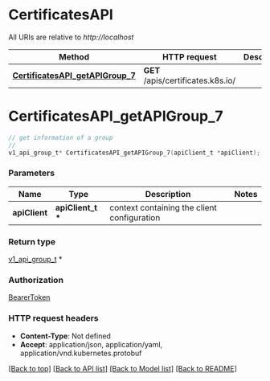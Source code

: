 # CertificatesAPI

All URIs are relative to *http://localhost*

Method | HTTP request | Description
------------- | ------------- | -------------
[**CertificatesAPI_getAPIGroup_7**](CertificatesAPI.md#CertificatesAPI_getAPIGroup_7) | **GET** /apis/certificates.k8s.io/ | 


# **CertificatesAPI_getAPIGroup_7**
```c
// get information of a group
//
v1_api_group_t* CertificatesAPI_getAPIGroup_7(apiClient_t *apiClient);
```

### Parameters
Name | Type | Description  | Notes
------------- | ------------- | ------------- | -------------
**apiClient** | **apiClient_t \*** | context containing the client configuration |

### Return type

[v1_api_group_t](v1_api_group.md) *


### Authorization

[BearerToken](../README.md#BearerToken)

### HTTP request headers

 - **Content-Type**: Not defined
 - **Accept**: application/json, application/yaml, application/vnd.kubernetes.protobuf

[[Back to top]](#) [[Back to API list]](../README.md#documentation-for-api-endpoints) [[Back to Model list]](../README.md#documentation-for-models) [[Back to README]](../README.md)

